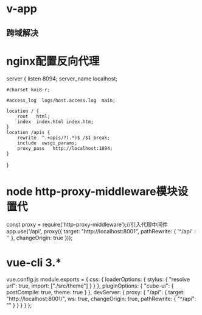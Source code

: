 # v-app

## 跨域解决
# nginx配置反向代理
server {
    listen       8094;
    server_name  localhost;

    #charset koi8-r;

    #access_log  logs/host.access.log  main;

    location / {
        root   html;
        index  index.html index.htm;
    }
    location /apis {
        rewrite  ^.+apis/?(.*)$ /$1 break;
        include  uwsgi_params;
        proxy_pass   http://localhost:1894;
    }
}

# node http-proxy-middleware模块设置代
const proxy = require('http-proxy-middleware');//引入代理中间件
app.use('/api', proxy({
    target: "http://localhost:8001",
    pathRewrite: {
        '^/api' : ''
    },
    changeOrigin: true
}));

# vue-cli 3.*
vue.config.js
module.exports = {
  css: {
    loaderOptions: {
      stylus: {
        "resolve url": true,
        import: ["./src/theme"]
      }
    }
  },
  pluginOptions: {
    "cube-ui": {
      postCompile: true,
      theme: true
    }
  },
  devServer: {
    proxy: {
      "/api": {
        target: "http://localhost:8001/",
        ws: true,
        changeOrigin: true,
        pathRewrite: {
          "^/api": ""
        }
      }
    }
  }
};
